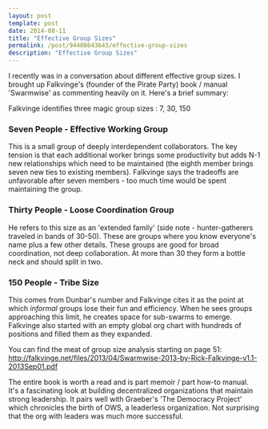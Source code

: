 ```yaml
---
layout: post
template: post
date: 2014-08-11
title: "Effective Group Sizes"
permalink: /post/94408643643/effective-group-sizes
description: "Effective Group Sizes"
---
```

I recently was in a conversation about different effective group sizes. I brought up Falkvinge's (founder of the Pirate Party) book / manual 'Swarmwise' as commenting heavily on it. Here's a brief summary:

Falkvinge identifies three magic group sizes : 7, 30, 150

### Seven People - Effective Working Group

This is a small group of deeply interdependent collaborators. The key tension is that each additional worker brings some productivity but adds N-1 new relationships which need to be maintained (the eighth member brings seven new ties to existing members). Falkvinge says the tradeoffs are unfavorable after seven members - too much time would be spent maintaining the group.

### Thirty People - Loose Coordination Group

He refers to this size as an 'extended family' (side note - hunter-gatherers traveled in bands of 30-50). These are groups where you know everyone's name plus a few other details. These groups are good for broad coordination, not deep collaboration. At more than 30 they form a bottle neck and should split in two.

### 150 People - Tribe Size

This comes from Dunbar's number and Falkvinge cites it as the point at which *informal* groups lose their fun and efficiency. When he sees groups approaching this limit, he creates space for sub-swarms to emerge.
Falkvinge also started with an empty global org chart with hundreds of positions and filled them as they expanded.

You can find the meat of group size analysis starting on page 51: http://falkvinge.net/files/2013/04/Swarmwise-2013-by-Rick-Falkvinge-v1.1-2013Sep01.pdf

The entire book is worth a read and is part memoir / part how-to manual. It's a fascinating look at building decentralized organizations that maintain strong leadership. It pairs well with Graeber's 'The Democracy Project' which chronicles the birth of OWS, a leaderless organization. Not surprising that the org with leaders was much more successful.